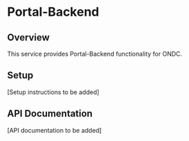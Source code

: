 # Portal-Backend

## Overview
This service provides Portal-Backend functionality for ONDC.

## Setup
[Setup instructions to be added]

## API Documentation
[API documentation to be added]
